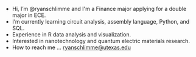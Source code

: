- Hi, I’m @ryanschlimme and I'm a Finance major applying for a double major in ECE.
- I’m currently learning circuit analysis, assembly language, Python, and SQL.
- Experience in R data analysis and visualization.
- Interested in nanotechnology and quantum electric materials research.
- How to reach me ... ryanschlimme@utexas.edu


<!---
ryanschlimme/ryanschlimme is a ✨ special ✨ repository because its `README.md` (this file) appears on your GitHub profile.
You can click the Preview link to take a look at your changes.
--->
